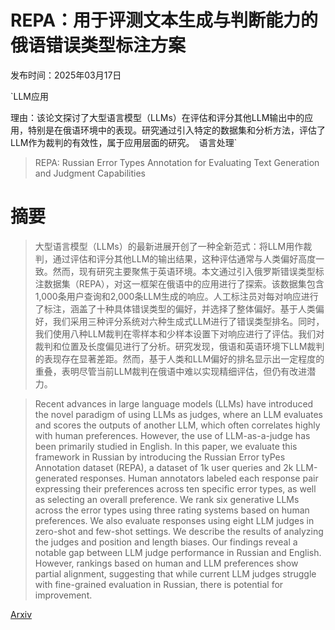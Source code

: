 # REPA：用于评测文本生成与判断能力的俄语错误类型标注方案

发布时间：2025年03月17日

`LLM应用

理由：该论文探讨了大型语言模型（LLMs）在评估和评分其他LLM输出中的应用，特别是在俄语环境中的表现。研究通过引入特定的数据集和分析方法，评估了LLM作为裁判的有效性，属于应用层面的研究。` `语言处理`

> REPA: Russian Error Types Annotation for Evaluating Text Generation and Judgment Capabilities

# 摘要

> 大型语言模型（LLMs）的最新进展开创了一种全新范式：将LLM用作裁判，通过评估和评分其他LLM的输出结果，这种评估通常与人类偏好高度一致。然而，现有研究主要聚焦于英语环境。本文通过引入俄罗斯错误类型标注数据集（REPA），对这一框架在俄语中的应用进行了探索。该数据集包含1,000条用户查询和2,000条LLM生成的响应。人工标注员对每对响应进行了标注，涵盖了十种具体错误类型的偏好，并选择了整体偏好。基于人类偏好，我们采用三种评分系统对六种生成式LLM进行了错误类型排名。同时，我们使用八种LLM裁判在零样本和少样本设置下对响应进行了评估。我们对裁判和位置及长度偏见进行了分析。研究发现，俄语和英语环境下LLM裁判的表现存在显著差距。然而，基于人类和LLM偏好的排名显示出一定程度的重叠，表明尽管当前LLM裁判在俄语中难以实现精细评估，但仍有改进潜力。

> Recent advances in large language models (LLMs) have introduced the novel paradigm of using LLMs as judges, where an LLM evaluates and scores the outputs of another LLM, which often correlates highly with human preferences. However, the use of LLM-as-a-judge has been primarily studied in English. In this paper, we evaluate this framework in Russian by introducing the Russian Error tyPes Annotation dataset (REPA), a dataset of 1k user queries and 2k LLM-generated responses. Human annotators labeled each response pair expressing their preferences across ten specific error types, as well as selecting an overall preference. We rank six generative LLMs across the error types using three rating systems based on human preferences. We also evaluate responses using eight LLM judges in zero-shot and few-shot settings. We describe the results of analyzing the judges and position and length biases. Our findings reveal a notable gap between LLM judge performance in Russian and English. However, rankings based on human and LLM preferences show partial alignment, suggesting that while current LLM judges struggle with fine-grained evaluation in Russian, there is potential for improvement.

[Arxiv](https://arxiv.org/abs/2503.13102)